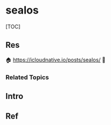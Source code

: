 # sealos

[TOC]



## Res
🏠 https://icloudnative.io/posts/sealos/
🚧 


### Related Topics



## Intro



## Ref
